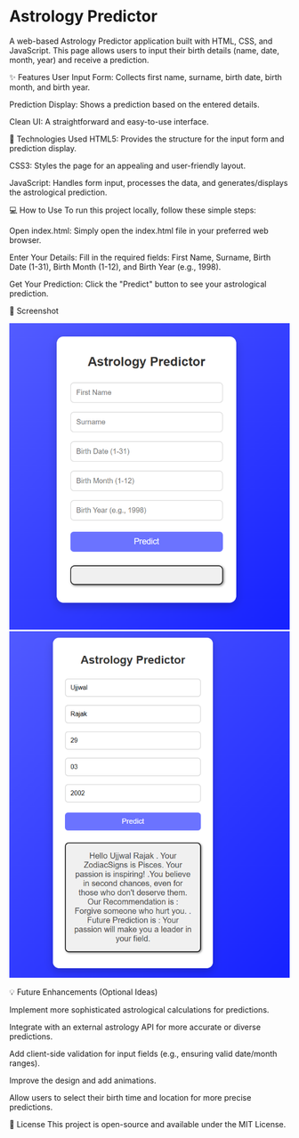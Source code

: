 # Astrology Predictor
A web-based Astrology Predictor application built with HTML, CSS, and JavaScript. This page allows users to input their birth details (name, date, month, year) and receive a prediction.

✨ Features
User Input Form: Collects first name, surname, birth date, birth month, and birth year.

Prediction Display: Shows a prediction based on the entered details.

Clean UI: A straightforward and easy-to-use interface.

🚀 Technologies Used
HTML5: Provides the structure for the input form and prediction display.

CSS3: Styles the page for an appealing and user-friendly layout.

JavaScript: Handles form input, processes the data, and generates/displays the astrological prediction.

💻 How to Use
To run this project locally, follow these simple steps:

Open index.html:
Simply open the index.html file in your preferred web browser.

Enter Your Details:
Fill in the required fields: First Name, Surname, Birth Date (1-31), Birth Month (1-12), and Birth Year (e.g., 1998).

Get Your Prediction:
Click the "Predict" button to see your astrological prediction.

📸 Screenshot

![1.screenshot](./a1.png)
![2.screenshot](./a2.png)

💡 Future Enhancements (Optional Ideas)

Implement more sophisticated astrological calculations for predictions.

Integrate with an external astrology API for more accurate or diverse predictions.

Add client-side validation for input fields (e.g., ensuring valid date/month ranges).

Improve the design and add animations.

Allow users to select their birth time and location for more precise predictions.

📄 License
This project is open-source and available under the MIT License.
